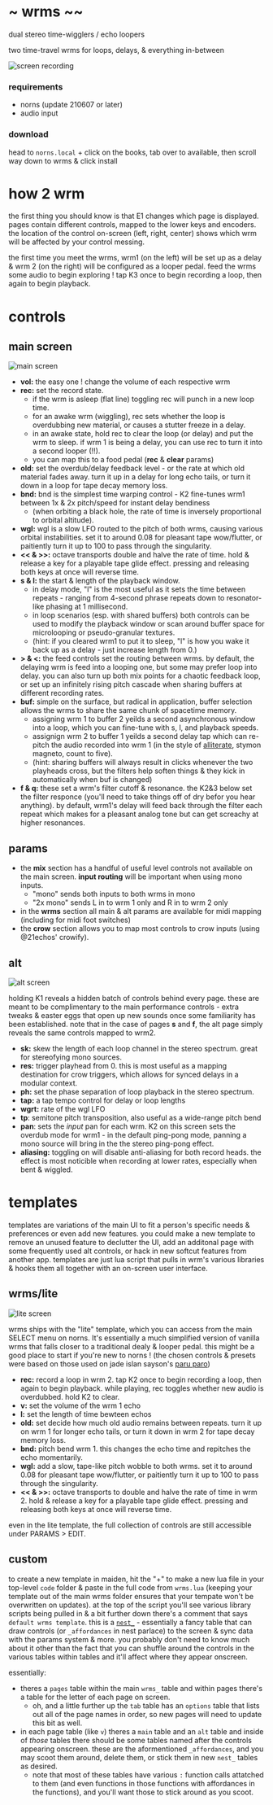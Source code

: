 # ~ wrms ~~

dual stereo time-wigglers / echo loopers

two time-travel wrms for loops, delays, & everything in-between

![screen recording](lib/img/wrm.gif)

### requirements

- norns (update 210607 or later)
- audio input

### download

head to `norns.local` + click on the books, tab over to available, then scroll way down to wrms & click install

# how 2 wrm

the first thing you should know is that E1 changes which page is displayed. pages contain different controls, mapped to the lower keys and encoders. the location of the control on-screen (left, right, center) shows which wrm will be affected by your control messing.

the first time you meet the wrms, wrm1 (on the left) will be set up as a delay & wrm 2 (on the right) will be configured as a looper pedal. feed the wrms some audio to begin exploring ! tap K3 once to begin recording a loop, then again to begin playback.

# controls

## main screen

![main screen](lib/img/main.png)

- **vol:** the easy one ! change the volume of each respective wrm
- **rec:** set the record state.
  - if the wrm is asleep (flat line) toggling rec will punch in a new loop time.
  - for an awake wrm (wiggling), rec sets whether the loop is overdubbing new material, or causes a stutter freeze in a delay.
  - in an awake state, hold rec to clear the loop (or delay) and put the wrm to sleep. if wrm 1 is being a delay, you can use rec to turn it into a second looper (!!).
  - you can map this to a food pedal (**rec** & **clear** params)
- **old:** set the overdub/delay feedback level - or the rate at which old material fades away. turn it up in a delay for long echo tails, or turn it down in a loop for tape decay memory loss.
- **bnd:** bnd is the simplest time warping control - K2 fine-tunes wrm1 between 1x & 2x pitch/speed for instant delay bendiness
  - <Summmary> (when orbiting a black hole, the rate of time is inversely proportional to orbital altitude). </Summary>
- **wgl:** wgl is a slow LFO routed to the pitch of both wrms, causing various orbital instabilities. set it to around 0.08 for pleasant tape wow/flutter, or paitiently turn it up to 100 to pass through the singularity.
- **<< & >>:** octave transports double and halve the rate of time. hold & release a key for a playable tape glide effect. pressing and releasing both keys at once will reverse time.
- **s & l:** the start & length of the playback window.
  - in delay mode, "l" is the most useful as it sets the time between repeats - ranging from 4-second phrase repeats down to resonator-like phasing at 1 millisecond.
  - in loop scenarios (esp. with shared buffers) both controls can be used to modify the playback window or scan around buffer space for microlooping or pseudo-granular textures.
  - (hint: if you cleared wrm1 to put it to sleep, "l" is how you wake it back up as a delay - just increase length from 0.)
- **> & <:** the feed controls set the routing between wrms. by default, the delaying wrm is feed into a looping one, but some may prefer loop into delay. you can also turn up both mix points for a chaotic feedback loop, or set up an infinitely rising pitch cascade when sharing buffers at different recording rates.
- **buf:** simple on the surface, but radical in application, buffer selection allows the wrms to share the same chunk of spacetime memory.
  - assigning wrm 1 to buffer 2 yeilds a second asynchronous window into a loop, which you can fine-tune with s, l, and playback speeds.
  - assignign wrm 2 to buffer 1 yeilds a second delay tap which can re-pitch the audio recorded into wrm 1 (in the style of [alliterate](https://github.com/andr-ew/prosody#alliterate), stymon magneto, count to five).
  - (hint: sharing buffers will always result in clicks whenever the two playheads cross, but the filters help soften things & they kick in automatically when buf is changed)
- **f & q:** these set a wrm's filter cutoff & resonance. the K2&3 below set the filter responce (you'll need to take things off of dry befor you hear anything). by default, wrm1's delay will feed back through the filter each repeat which makes for a pleasant analog tone but can get screachy at higher resonances.

## params

- the **mix** section has a handful of useful level controls not available on the main screen. **input routing** will be important when using mono inputs.
  - "mono" sends both inputs to both wrms in mono
  - "2x mono" sends L in to wrm 1 only and R in to wrm 2 only
- in the **wrms** section all main & alt params are available for midi mapping (including for midi foot switches)
- the **crow** section allows you to map most controls to crow inputs (using @21echos' crowify).

## alt

![alt screen](lib/img/alt.png)

holding K1 reveals a hidden batch of controls behind every page. these are meant to be complimentary to the main performance controls - extra tweaks & easter eggs that open up new sounds once some familiarity has been established. note that in the case of pages **s** and **f**, the alt page simply reveals the same controls mapped to wrm2.

- **sk:** skew the length of each loop channel in the stereo spectrum. great for stereofying mono sources.
- **res:** trigger playhead from 0. this is most useful as a mapping destination for crow triggers, which allows for synced delays in a modular context.
- **ph:** set the phase separation of loop playback in the stereo spectrum.
- **tap:** a tap tempo control for delay or loop lengths
- **wgrt:** rate of the wgl LFO
- **tp**: semitone pitch transposition, also useful as a wide-range pitch bend
- **pan**: sets the _input_ pan for each wrm. K2 on this screen sets the overdub mode for wrm1 - in the default ping-pong mode, panning a mono source will bring in the the stereo ping-pong effect.
- **aliasing:** toggling on will disable anti-aliasing for both record heads. the effect is most noticible when recording at lower rates, especially when bent & wiggled.

# templates

templates are variations of the main UI to fit a person's specific needs & preferences or even add new features. you could make a new template to remove an unused feature to declutter the UI, add an additonal page with some frequently used alt controls, or hack in new softcut features from another app. templates are just lua script that pulls in wrm's various libraries & hooks them all together with an on-screen user interface.

## wrms/lite

![lite screen](lib/img/lite.png)

wrms ships with the "lite" template, which you can access from the main SELECT menu on norns. It's essentially a much simplified version of vanilla wrms that falls closer to a traditional dealy & looper pedal. this might be a good place to start if you're new to norns ! (the chosen controls & presets were based on those used on jade islan sayson's [paru paro](https://jadeislansayson.bandcamp.com/album/paru-paro))

- **rec:** record a loop in wrm 2. tap K2 once to begin recording a loop, then again to begin playback. while playing, rec toggles whether new audio is overdubbed. hold K2 to clear.
- **v:** set the volume of the wrm 1 echo
- **l:** set the length of time bewteen echos
- **old:** set decide how much old audio remains between repeats. turn it up on wrm 1 for longer echo tails, or turn it down in wrm 2 for tape decay memory loss.
- **bnd:** pitch bend wrm 1. this changes the echo time and repitches the echo momentarily.
- **wgl:** add a slow, tape-like pitch wobble to both wrms. set it to around 0.08 for pleasant tape wow/flutter, or paitiently turn it up to 100 to pass through the singularity.
- **<< & >>:** octave transports to double and halve the rate of time in wrm 2. hold & release a key for a playable tape glide effect. pressing and releasing both keys at once will reverse time.

even in the lite template, the full collection of controls are still accessible under PARAMS > EDIT.

## custom

to create a new template in maiden, hit the "+" to make a new lua file in your top-level `code` folder & paste in the full code from `wrms.lua` (keeping your template out of the main wrms folder ensures that your tempate won't be overwritten on updates). at the top of the script you'll see various library scripts being pulled in & a bit further down there's a comment that says `default wrms template`. this is a [`nest_`](https://github.com/andr-ew/nest_) - essentially a fancy table that can draw controls (or `_affordances` in nest parlace) to the screen & sync data with the params system & more. you probably don't need to know much about it other than the fact that you can shuffle around the controls in the various tables within tables and it'll affect where they appear onscreen.

essentially:

- theres a `pages` table within the main `wrms_` table and within pages there's a table for the letter of each page on screen.
  - oh, and a little further up the `tab` table has an `options` table that lists out all of the page names in order, so new pages will need to update this bit as well.
- in each page table (like `v`) theres a `main` table and an `alt` table and inside of _those_ tables there should be some tables named after the controls appearing onscreen. these are the aformentioned `_affordances`, and you may scoot them around, delete them, or stick them in new `nest_` tables as desired.
  - note that most of these tables have various `:` function calls attatched to them (and even functions in those functions with affordances in the functions), and you'll want those to stick around as you scoot.
